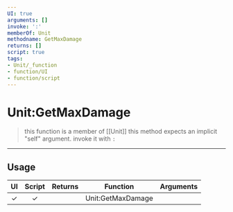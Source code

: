 ```yaml
---
UI: true
arguments: []
invoke: ':'
memberOf: Unit
methodname: GetMaxDamage
returns: []
script: true
tags:
- Unit/_function
- function/UI
- function/script
---
```

# Unit:GetMaxDamage
> this function is a member of [[Unit]]
> this method expects an implicit "self" argument. invoke it with `:`
-----
## Usage
|  UI | Script | Returns | Function | Arguments |
|:---:|:------:|-------:|:--------:|:---------|
|✓|✓||Unit:GetMaxDamage||
